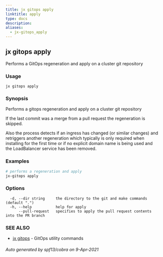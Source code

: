 ```yaml
---
title: jx gitops apply
linktitle: apply
type: docs
description: 
aliases:
  - jx-gitops_apply
---
```


## jx gitops apply

Performs a GitOps regeneration and apply on a cluster git repository

### Usage

```
jx gitops apply
```

### Synopsis

Performs a gitops regeneration and apply on a cluster git repository 

If the last commit was a merge from a pull request the regeneration is skipped. 

Also the process detects if an ingress has changed (or similar changes) and retriggers another regeneration which typically is only required when installing for the first time or if no explicit domain name is being used and the LoadBalancer service has been removed.

### Examples

  ```bash
  # performs a regeneration and apply
  jx-gitops apply

  ```
### Options

```
  -d, --dir string     the directory to the git and make commands (default ".")
  -h, --help           help for apply
      --pull-request   specifies to apply the pull request contents into the PR branch
```

### SEE ALSO

* [jx gitops](..)	 - GitOps utility commands

###### Auto generated by spf13/cobra on 9-Apr-2021
